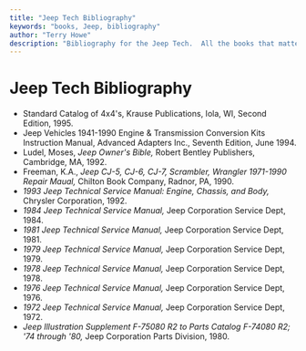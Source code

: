 ```yaml
---
title: "Jeep Tech Bibliography"
keywords: "books, Jeep, bibliography"
author: "Terry Howe"
description: "Bibliography for the Jeep Tech.  All the books that matter for the Jeepers library."
---
```

# Jeep Tech Bibliography

  * Standard Catalog of 4x4's, Krause Publications, Iola, WI, Second Edition, 1995.
  * Jeep Vehicles 1941-1990 Engine & Transmission Conversion Kits Instruction Manual, Advanced Adapters Inc., Seventh Edition, June 1994.
  * Ludel, Moses, _Jeep Owner's Bible,_ Robert Bentley Publishers, Cambridge, MA, 1992.
  * Freeman, K.A., _Jeep CJ-5, CJ-6, CJ-7, Scrambler, Wrangler 1971-1990 Repair Maual,_ Chilton Book Company, Radnor, PA, 1990.
  * _1993 Jeep Technical Service Manual: Engine, Chassis, and Body,_ Chrysler Corporation, 1992.
  * _1984 Jeep Technical Service Manual,_ Jeep Corporation Service Dept, 1984.
  * _1981 Jeep Technical Service Manual,_ Jeep Corporation Service Dept, 1981.
  * _1979 Jeep Technical Service Manual,_ Jeep Corporation Service Dept, 1979.
  * _1978 Jeep Technical Service Manual,_ Jeep Corporation Service Dept, 1978.
  * _1976 Jeep Technical Service Manual,_ Jeep Corporation Service Dept, 1976.
  * _1972 Jeep Technical Service Manual,_ Jeep Corporation Service Dept, 1972.
  * _Jeep Illustration Supplement F-75080 R2 to Parts Catalog F-74080 R2; '74 through '80,_ Jeep Corporation Parts Division, 1980.